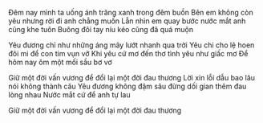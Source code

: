 Đêm nay mình ta uống ánh trăng xanh trong đêm buồn
Bên em không còn yêu nhưng rời đi anh chẳng muốn
Lẫn nhìn em quay bước nước mắt anh cũng khe tuôn
Buông đôi tay níu kéo cũng đã quá muộn

Yêu đương chỉ như những áng mây lướt nhanh qua trời
Yêu chi cho lệ hoen đôi mi để con tim vụn vỡ
Khi yêu cứ mơ đến thơ tình yêu như giấc mơ
Để hôm nay ôm một mối sầu bơ vơ

Giữ một đời vấn vương để đổi lại một đời đau thương
Lời xin lỗi dẫu bao lâu nói không thành câu
Yêu đương không đậm sâu đừng dối gian thêm đau lòng nhau
Nước mắt cứ để anh tự lau

Giữ một đời vấn vương để đổi lại một đời đau thương